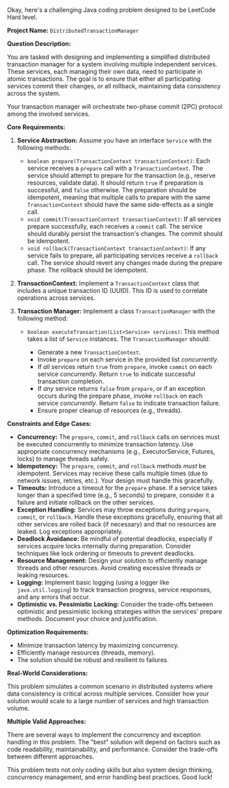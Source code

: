 Okay, here's a challenging Java coding problem designed to be LeetCode Hard level.

**Project Name:** `DistributedTransactionManager`

**Question Description:**

You are tasked with designing and implementing a simplified distributed transaction manager for a system involving multiple independent services.  These services, each managing their own data, need to participate in atomic transactions.  The goal is to ensure that either all participating services commit their changes, or all rollback, maintaining data consistency across the system.

Your transaction manager will orchestrate two-phase commit (2PC) protocol among the involved services.

**Core Requirements:**

1.  **Service Abstraction:**  Assume you have an interface `Service` with the following methods:

    *   `boolean prepare(TransactionContext transactionContext)`:  Each service receives a `prepare` call with a `TransactionContext`. The service should attempt to prepare for the transaction (e.g., reserve resources, validate data). It should return `true` if preparation is successful, and `false` otherwise. The preparation should be idempotent, meaning that multiple calls to prepare with the same `TransactionContext` should have the same side-effects as a single call.
    *   `void commit(TransactionContext transactionContext)`:  If all services prepare successfully, each receives a `commit` call. The service should durably persist the transaction's changes. The commit should be idempotent.
    *   `void rollback(TransactionContext transactionContext)`: If any service fails to prepare, all participating services receive a `rollback` call. The service should revert any changes made during the prepare phase. The rollback should be idempotent.

2.  **TransactionContext:** Implement a `TransactionContext` class that includes a unique transaction ID (UUID).  This ID is used to correlate operations across services.

3.  **Transaction Manager:**  Implement a class `TransactionManager` with the following method:

    *   `boolean executeTransaction(List<Service> services)`:  This method takes a list of `Service` instances. The `TransactionManager` should:

        *   Generate a new `TransactionContext`.
        *   Invoke `prepare` on each service in the provided list *concurrently*.
        *   If *all* services return `true` from `prepare`, invoke `commit` on each service *concurrently*.  Return `true` to indicate successful transaction completion.
        *   If *any* service returns `false` from `prepare`, or if an exception occurs during the prepare phase, invoke `rollback` on each service *concurrently*. Return `false` to indicate transaction failure.
        *   Ensure proper cleanup of resources (e.g., threads).

**Constraints and Edge Cases:**

*   **Concurrency:** The `prepare`, `commit`, and `rollback` calls on services must be executed concurrently to minimize transaction latency. Use appropriate concurrency mechanisms (e.g., ExecutorService, Futures, locks) to manage threads safely.
*   **Idempotency:**  The `prepare`, `commit`, and `rollback` methods *must* be idempotent. Services may receive these calls multiple times (due to network issues, retries, etc.). Your design must handle this gracefully.
*   **Timeouts:** Introduce a timeout for the `prepare` phase. If a service takes longer than a specified time (e.g., 5 seconds) to prepare, consider it a failure and initiate rollback on the other services.
*   **Exception Handling:**  Services may throw exceptions during `prepare`, `commit`, or `rollback`. Handle these exceptions gracefully, ensuring that all other services are rolled back (if necessary) and that no resources are leaked.  Log exceptions appropriately.
*   **Deadlock Avoidance:** Be mindful of potential deadlocks, especially if services acquire locks internally during preparation.  Consider techniques like lock ordering or timeouts to prevent deadlocks.
*   **Resource Management:** Design your solution to efficiently manage threads and other resources. Avoid creating excessive threads or leaking resources.
*   **Logging:** Implement basic logging (using a logger like `java.util.logging`) to track transaction progress, service responses, and any errors that occur.
*   **Optimistic vs. Pessimistic Locking:** Consider the trade-offs between optimistic and pessimistic locking strategies within the services' prepare methods.  Document your choice and justification.

**Optimization Requirements:**

*   Minimize transaction latency by maximizing concurrency.
*   Efficiently manage resources (threads, memory).
*   The solution should be robust and resilient to failures.

**Real-World Considerations:**

This problem simulates a common scenario in distributed systems where data consistency is critical across multiple services.  Consider how your solution would scale to a large number of services and high transaction volume.

**Multiple Valid Approaches:**

There are several ways to implement the concurrency and exception handling in this problem.  The "best" solution will depend on factors such as code readability, maintainability, and performance.  Consider the trade-offs between different approaches.

This problem tests not only coding skills but also system design thinking, concurrency management, and error handling best practices. Good luck!
